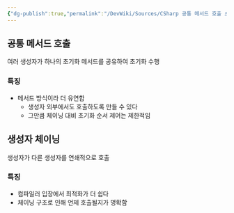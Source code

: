 ```yaml
---
{"dg-publish":true,"permalink":"/DevWiki/Sources/CSharp 공통 메서드 호출 초기화 vs 생성자 체이닝/","noteIcon":"","created":"2024-11-10T16:14:47.000+09:00","updated":"2025-07-19T22:58:36.955+09:00"}
---
```


## 공통 메서드 호출
여러 생성자가 하나의 초기화 메서드를 공유하여 초기화 수행

### 특징
- 메서드 방식이라 더 유연함
    - 생성자 외부에서도 호출하도록 만들 수 있다
    - 그만큼 체이닝 대비 초기화 순서 제어는 제한적임

## 생성자 체이닝
생성자가 다른 생성자를 연쇄적으로 호출

### 특징
- 컴파일러 입장에서 최적화가 더 쉽다
- 체이닝 구조로 인해 언제 호출될지가 명확함